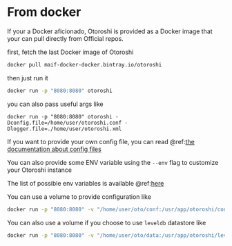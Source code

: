 # From docker

If your a Docker aficionado, Otoroshi is provided as a Docker image that your can pull directly from Official repos.

first, fetch the last Docker image of Otoroshi

```sh
docker pull maif-docker-docker.bintray.io/otoroshi
```

then just run it

```sh
docker run -p "8080:8080" otoroshi
```

you can also pass useful args like 

```
docker run -p "8080:8080" otoroshi -Dconfig.file=/home/user/otoroshi.conf -Dlogger.file=./home/user/otoroshi.xml
```

If you want to provide your own config file, you can read @ref:[the documentation about config files](../firstrun/configfile.md)

You can also provide some ENV variable using the `--env` flag to customize your Otoroshi instance

The list of possible env variables is available @ref:[here](../firstrun/env.md)

You can use a volume to provide configuration like

```sh
docker run -p "8080:8080" -v "/home/user/oto/conf:/usr/app/otoroshi/conf" otoroshi
```

You can also use a volume if you choose to use `leveldb` datastore like 

```sh
docker run -p "8080:8080" -v "/home/user/oto/data:/usr/app/otoroshi/leveldb" otoroshi -Dapp.storage=leveldb
```

